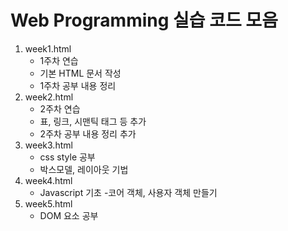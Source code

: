 # Web Programming 실습 코드 모음

1. week1.html
   - 1주차 연습
   - 기본 HTML 문서 작성
   - 1주차 공부 내용 정리
2. week2.html
   - 2주차 연습
   - 표, 링크, 시맨틱 태그 등 추가
   - 2주차 공부 내용 정리 추가
3. week3.html
   - css style 공부
   - 박스모델, 레이아웃 기법
4. week4.html
   - Javascript 기초
   -코어 객체, 사용자 객체 만들기
5. week5.html
   - DOM 요소 공부
